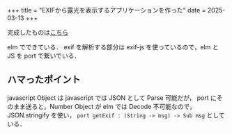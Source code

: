 +++
title = "EXIFから露光を表示するアプリケーションを作った"
date = 2025-03-13
+++

完成したものは[こちら](../../exif-analyzer)

elm でできている．
exif を解析する部分は exif-js を使っているので，elm と JS を port で繋いでいる．

## ハマったポイント
javascript Object は javascript では JSON として Parse 可能だが，
port にそのまま送ると，Number Object が elm では Decode 不可能なので，
JSON.stringify を使い， `port getExif : (String -> msg) -> Sub msg` としている．
